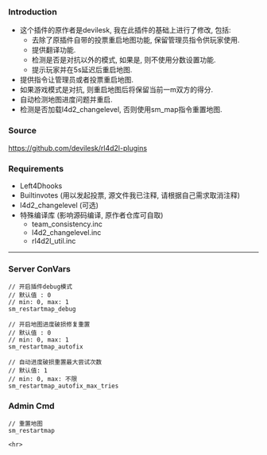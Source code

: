 ### Introduction
 - 这个插件的原作者是devilesk, 我在此插件的基础上进行了修改, 包括:
   - 去除了原插件自带的投票重启地图功能, 保留管理员指令供玩家使用.
   - 提供翻译功能.
   - 检测是否是对抗以外的模式, 如果是, 则不使用分数设置功能.
   - 提示玩家并在5s延迟后重启地图.
 - 提供指令让管理员或者投票重启地图.
 - 如果游戏模式是对抗, 则重启地图后将保留当前一m双方的得分.
 - 自动检测地图进度问题并重启.
 - 检测是否加载l4d2_changelevel, 否则使用sm_map指令重置地图.

### Source
https://github.com/devilesk/rl4d2l-plugins

### Requirements
 - Left4Dhooks
 - Builtinvotes (用以发起投票, 源文件我已注释, 请根据自己需求取消注释)
 - l4d2_changelevel (可选)
 - 特殊编译库 (影响源码编译, 原作者仓库可自取)
   - team_consistency.inc
   - l4d2_changelevel.inc
   - rl4d2l_util.inc

<hr>

### Server ConVars
```
// 开启插件debug模式
// 默认值 : 0
// min: 0, max: 1
sm_restartmap_debug

// 开启地图进度破损修复重置
// 默认值 : 0
// min: 0, max: 1
sm_restartmap_autofix

// 自动进度破损重置最大尝试次数
// 默认值: 1
// min: 0, max: 不限
sm_restartmap_autofix_max_tries
```

### Admin Cmd
```
// 重置地图
sm_restartmap

<hr>
